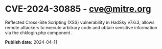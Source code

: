 # CVE-2024-30885 - cve@mitre.org

Reflected Cross-Site Scripting (XSS) vulnerability in HadSky v7.6.3, allows remote attackers to execute arbitrary code and obtain sensitive information via the chklogin.php component .

**Publish date:** 2024-04-11
